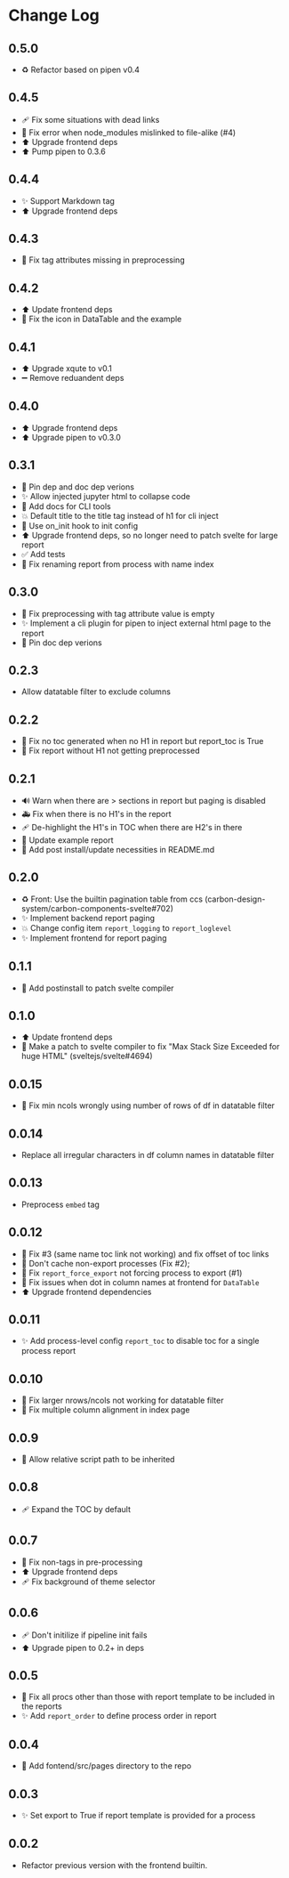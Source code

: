 # Change Log

## 0.5.0

- ♻️ Refactor based on pipen v0.4

## 0.4.5

- 🩹 Fix some situations with dead links
- 🐛 Fix error when node_modules mislinked to file-alike (#4)
- ⬆️ Upgrade frontend deps
- ⬆️ Pump pipen to 0.3.6

## 0.4.4

- ✨ Support Markdown tag
- ⬆️ Upgrade frontend deps

## 0.4.3

- 🐛 Fix tag attributes missing in preprocessing

## 0.4.2

- ⬆️ Update frontend deps
- 🐛 Fix the icon in DataTable and the example

## 0.4.1

- ⬆️ Upgrade xqute to v0.1
- ➖ Remove reduandent deps

## 0.4.0

- ⬆️ Upgrade frontend deps
- ⬆️ Upgrade pipen to v0.3.0

## 0.3.1

- 📌 Pin dep and doc dep verions
- ✨ Allow injected jupyter html to collapse code
- 📝 Add docs for CLI tools
- 💥 Default title to the title tag instead of h1 for cli inject
- 🐛 Use on_init hook to init config
- ⬆️ Upgrade frontend deps, so no longer need to patch svelte for large report
- ✅ Add tests
- 🐛 Fix renaming report from process with name index

## 0.3.0

- 🐛 Fix preprocessing with tag attribute value is empty
- ✨ Implement a cli plugin for pipen to inject external html page to the report
- 📌 Pin doc dep verions

## 0.2.3

- Allow datatable filter to exclude columns

## 0.2.2

- 🐛 Fix no toc generated when no H1 in report but report_toc is True
- 🐛 Fix report without H1 not getting preprocessed


## 0.2.1

- 🔊 Warn when there are > sections in report but paging is disabled
- 🚑 Fix when there is no H1's in the report
- 🩹 De-highlight the H1's in TOC when there are H2's in there
- 📝 Update example report
- 📝 Add post install/update necessities in README.md


## 0.2.0

- ♻️ Front: Use the builtin pagination table from ccs (carbon-design-system/carbon-components-svelte#702)
- ✨ Implement backend report paging
- 💥 Change config item `report_logging` to `report_loglevel`
- ✨ Implement frontend for report paging

## 0.1.1

- 🐛 Add postinstall to patch svelte compiler

## 0.1.0

- ⬆️ Update frontend deps
- 🐛 Make a patch to svelte compiler to fix "Max Stack Size Exceeded for huge HTML" (sveltejs/svelte#4694)

## 0.0.15

- 🐛 Fix min ncols wrongly using number of rows of df in datatable filter

## 0.0.14

- Replace all irregular characters in df column names in datatable filter

## 0.0.13

- Preprocess `embed` tag

## 0.0.12

- 🐛 Fix #3 (same name toc link not working) and fix offset of toc links
- 🐛 Don't cache non-export processes (Fix #2);
- 🐛 Fix `report_force_export` not forcing process to export (#1)
- 🐛 Fix issues when dot in column names at frontend for `DataTable`
- ⬆️ Upgrade frontend dependencies


## 0.0.11

- ✨ Add process-level config `report_toc` to disable toc for a single process report


## 0.0.10

- 🐛 Fix larger nrows/ncols not working for datatable filter
- 🐛 Fix multiple column alignment in index page

## 0.0.9

- 🐛 Allow relative script path to be inherited

## 0.0.8

- 🩹 Expand the TOC by default

## 0.0.7

- 🐛 Fix non-tags in pre-processing
- ⬆️ Upgrade frontend deps
- 🩹 Fix background of theme selector

## 0.0.6

- 🩹 Don't initilize if pipeline init fails
- ⬆️ Upgrade pipen to 0.2+ in deps

## 0.0.5

- 🐛 Fix all procs other than those with report template to be included in the reports
- ✨ Add `report_order` to define process order in report


## 0.0.4

- 🐛 Add fontend/src/pages directory to the repo


## 0.0.3

- ✨ Set export to True if report template is provided for a process

## 0.0.2

- Refactor previous version with the frontend builtin.
